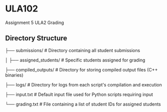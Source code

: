 # ULA102
Assignment 5 ULA2 Grading

## Directory Structure
├── submissions/             # Directory containing all student submissions

│   ├── assigned_students/    # Specific students assigned for grading

├── compiled_outputs/         # Directory for storing compiled output files (C++ binaries)

├── logs/                     # Directory for logs from each script's compilation and execution

├── input.txt                 # Default input file used for Python scripts requiring input

└── grading.txt               # File containing a list of student IDs for assigned students
